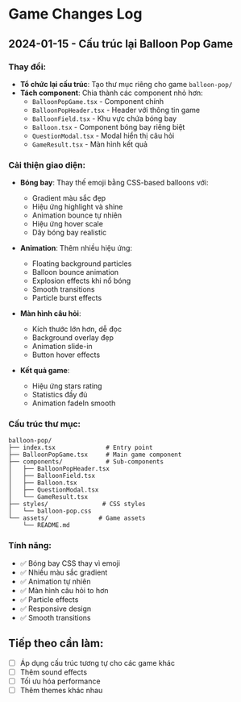 
# Game Changes Log

## 2024-01-15 - Cấu trúc lại Balloon Pop Game
### Thay đổi:
- **Tổ chức lại cấu trúc**: Tạo thư mục riêng cho game `balloon-pop/`
- **Tách component**: Chia thành các component nhỏ hơn:
  - `BalloonPopGame.tsx` - Component chính
  - `BalloonPopHeader.tsx` - Header với thông tin game
  - `BalloonField.tsx` - Khu vực chứa bóng bay
  - `Balloon.tsx` - Component bóng bay riêng biệt
  - `QuestionModal.tsx` - Modal hiển thị câu hỏi
  - `GameResult.tsx` - Màn hình kết quả

### Cải thiện giao diện:
- **Bóng bay**: Thay thế emoji bằng CSS-based balloons với:
  - Gradient màu sắc đẹp
  - Hiệu ứng highlight và shine
  - Animation bounce tự nhiên
  - Hiệu ứng hover scale
  - Dây bóng bay realistic

- **Animation**: Thêm nhiều hiệu ứng:
  - Floating background particles
  - Balloon bounce animation
  - Explosion effects khi nổ bóng
  - Smooth transitions
  - Particle burst effects

- **Màn hình câu hỏi**: 
  - Kích thước lớn hơn, dễ đọc
  - Background overlay đẹp
  - Animation slide-in
  - Button hover effects

- **Kết quả game**:
  - Hiệu ứng stars rating
  - Statistics đầy đủ
  - Animation fadeIn smooth

### Cấu trúc thư mục:
```
balloon-pop/
├── index.tsx              # Entry point
├── BalloonPopGame.tsx     # Main game component
├── components/            # Sub-components
│   ├── BalloonPopHeader.tsx
│   ├── BalloonField.tsx
│   ├── Balloon.tsx
│   ├── QuestionModal.tsx
│   └── GameResult.tsx
├── styles/               # CSS styles
│   └── balloon-pop.css
└── assets/              # Game assets
    └── README.md
```

### Tính năng:
- ✅ Bóng bay CSS thay vì emoji
- ✅ Nhiều màu sắc gradient
- ✅ Animation tự nhiên
- ✅ Màn hình câu hỏi to hơn
- ✅ Particle effects
- ✅ Responsive design
- ✅ Smooth transitions

## Tiếp theo cần làm:
- [ ] Áp dụng cấu trúc tương tự cho các game khác
- [ ] Thêm sound effects
- [ ] Tối ưu hóa performance
- [ ] Thêm themes khác nhau
